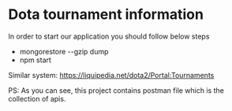 # Dota tournament information

In order to start our application you should follow below steps

- mongorestore --gzip dump
- npm start

Similar system: https://liquipedia.net/dota2/Portal:Tournaments

PS: As you can see, this project contains postman file which is the collection of apis.
